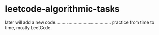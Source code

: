 # leetcode-algorithmic-tasks

later will add a new code.............................................
practice from time to time,
mostly LeetCode.


